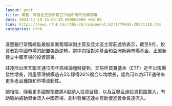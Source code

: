 ```yaml
---
layout: post
title: 滙豐：有基金正重新建立中國市場的投資部署
date: 2024-11-18 15:03:39.000000000 +08:00
link: https://news.rthk.hk/rthk/ch/component/k2/1779691-20241118.htm
categories: rthk
---
```


滙豐銀行常務總監兼股票業務環球副主管及亞太區主管莊達欣表示，截至9月，投資者對中國市場的配置強勁逆轉，當中包括對沖基金和亞洲新興市場基金，正重新建立中國市場的投資部署。

莊達欣出席互聯互通10周年高峰論壇時提到，交易所買賣基金（ETF）近年出現爆發性增長，資產管理規模過去5年錄得26%複合年均增長，認為可以為ETF通帶來更多產品種類和市場流動性。

她相信，隨著更多國際指數將A股納入投資目標，以及互聯互通投資範圍擴大，有助吸納被動資金流入中國市場，創科發展迅速亦有助促進資金長遠流入。
